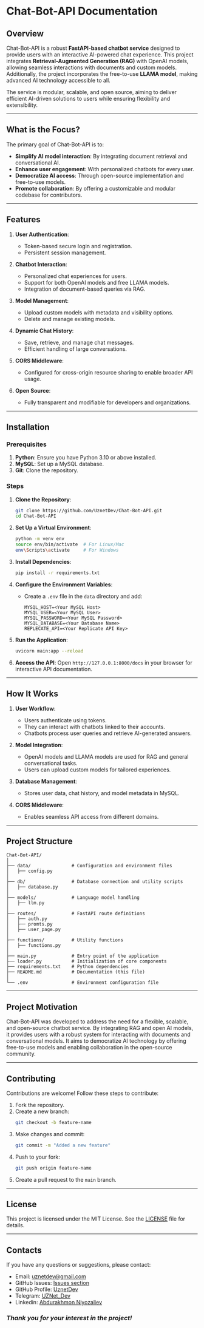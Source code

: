 # Chat-Bot-API Documentation

## Overview
Chat-Bot-API is a robust **FastAPI-based chatbot service** designed to provide users with an interactive AI-powered chat experience. This project integrates **Retrieval-Augmented Generation (RAG)** with OpenAI models, allowing seamless interactions with documents and custom models. Additionally, the project incorporates the free-to-use **LLAMA model**, making advanced AI technology accessible to all.

The service is modular, scalable, and open source, aiming to deliver efficient AI-driven solutions to users while ensuring flexibility and extensibility.

---

## What is the Focus?
The primary goal of Chat-Bot-API is to:
- **Simplify AI model interaction**: By integrating document retrieval and conversational AI.
- **Enhance user engagement**: With personalized chatbots for every user.
- **Democratize AI access**: Through open-source implementation and free-to-use models.
- **Promote collaboration**: By offering a customizable and modular codebase for contributors.

---

## Features
1. **User Authentication**:
   - Token-based secure login and registration.
   - Persistent session management.

2. **Chatbot Interaction**:
   - Personalized chat experiences for users.
   - Support for both OpenAI models and free LLAMA models.
   - Integration of document-based queries via RAG.

3. **Model Management**:
   - Upload custom models with metadata and visibility options.
   - Delete and manage existing models.

4. **Dynamic Chat History**:
   - Save, retrieve, and manage chat messages.
   - Efficient handling of large conversations.

5. **CORS Middleware**:
   - Configured for cross-origin resource sharing to enable broader API usage.

6. **Open Source**:
   - Fully transparent and modifiable for developers and organizations.

---

## Installation

### Prerequisites
1. **Python**: Ensure you have Python 3.10 or above installed.
2. **MySQL**: Set up a MySQL database.
3. **Git**: Clone the repository.

### Steps
1. **Clone the Repository**:
   ```bash
   git clone https://github.com/UznetDev/Chat-Bot-API.git
   cd Chat-Bot-API
   ```

2. **Set Up a Virtual Environment**:
   ```bash
   python -m venv env
   source env/bin/activate  # For Linux/Mac
   env\Scripts\activate     # For Windows
   ```

3. **Install Dependencies**:
   ```bash
   pip install -r requirements.txt
   ```

4. **Configure the Environment Variables**:
   - Create a `.env` file in the `data` directory and add:
     ```env
     MYSQL_HOST=<Your MySQL Host>
     MYSQL_USER=<Your MySQL User>
     MYSQL_PASSWORD=<Your MySQL Password>
     MYSQL_DATABASE=<Your Database Name>
     REPLECATE_API=<Your Replicate API Key>
     ```

5. **Run the Application**:
   ```bash
   uvicorn main:app --reload
   ```

6. **Access the API**:
   Open `http://127.0.0.1:8000/docs` in your browser for interactive API documentation.

---

## How It Works
1. **User Workflow**:
   - Users authenticate using tokens.
   - They can interact with chatbots linked to their accounts.
   - Chatbots process user queries and retrieve AI-generated answers.

2. **Model Integration**:
   - OpenAI models and LLAMA models are used for RAG and general conversational tasks.
   - Users can upload custom models for tailored experiences.

3. **Database Management**:
   - Stores user data, chat history, and model metadata in MySQL.

4. **CORS Middleware**:
   - Enables seamless API access from different domains.

---

## Project Structure
```
Chat-Bot-API/
│
├── data/               # Configuration and environment files
│   ├── config.py
│
├── db/                 # Database connection and utility scripts
│   ├── database.py
│
├── models/             # Language model handling
│   ├── llm.py
│
├── routes/             # FastAPI route definitions
│   ├── auth.py
│   ├── promts.py
│   ├── user_page.py
│
├── functions/          # Utility functions
│   ├── functions.py
│
├── main.py             # Entry point of the application
├── loader.py           # Initialization of core components
├── requirements.txt    # Python dependencies
├── README.md           # Documentation (this file)
│
└── .env                # Environment configuration file
```

---

## Project Motivation
Chat-Bot-API was developed to address the need for a flexible, scalable, and open-source chatbot service. By integrating RAG and open AI models, it provides users with a robust system for interacting with documents and conversational models. It aims to democratize AI technology by offering free-to-use models and enabling collaboration in the open-source community.

---

## Contributing
Contributions are welcome! Follow these steps to contribute:
1. Fork the repository.
2. Create a new branch:
   ```bash
   git checkout -b feature-name
   ```
3. Make changes and commit:
   ```bash
   git commit -m "Added a new feature"
   ```
4. Push to your fork:
   ```bash
   git push origin feature-name
   ```
5. Create a pull request to the `main` branch.

---

## License

This project is licensed under the MIT License. See the [LICENSE](LICENSE) file for details.

---

## Contacts

If you have any questions or suggestions, please contact:
- Email: uznetdev@gmail.com
- GitHub Issues: [Issues section](https://github.com/UznetDev/Diabetes-Prediction/issues)
- GitHub Profile: [UznetDev](https://github.com/UznetDev/)
- Telegram: [UZNet_Dev](https://t.me/UZNet_Dev)
- Linkedin: [Abdurakhmon Niyozaliev](https://www.linkedin.com/in/uznetdev/)


### <i>Thank you for your interest in the project!</i>
